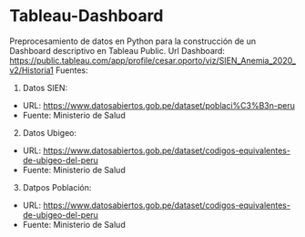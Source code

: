 # Tableau-Dashboard
Preprocesamiento de datos en Python para la construcción de un Dashboard descriptivo en Tableau Public.
Url Dashboard: https://public.tableau.com/app/profile/cesar.oporto/viz/SIEN_Anemia_2020_v2/Historia1
Fuentes:
1. Datos SIEN: 
* URL: https://www.datosabiertos.gob.pe/dataset/poblaci%C3%B3n-peru
* Fuente: Ministerio de Salud

2. Datos Ubigeo: 
* URL: https://www.datosabiertos.gob.pe/dataset/codigos-equivalentes-de-ubigeo-del-peru
* Fuente: Ministerio de Salud

3. Datpos Población: 
* URL: https://www.datosabiertos.gob.pe/dataset/codigos-equivalentes-de-ubigeo-del-peru
* Fuente: Ministerio de Salud
